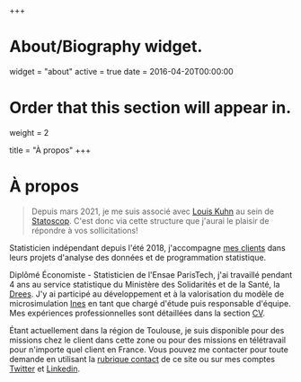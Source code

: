 +++
# About/Biography widget.
widget = "about"
active = true
date = 2016-04-20T00:00:00

# Order that this section will appear in.
weight = 2

title = "À propos"
+++

# À propos

> Depuis mars 2021, je me suis associé avec [Louis Kuhn](https://www.linkedin.com/in/louis-kuhn-b1aa10102/) au sein de [Statoscop](https://www.statoscop.fr). C'est donc via cette structure que j'aurai le plaisir de répondre à vos sollicitations!  

Statisticien indépendant depuis l'été 2018, j'accompagne [mes clients](#missions) dans leurs projets d'analyse des données et de programmation statistique. 
  
Diplômé Économiste - Statisticien de l'Ensae ParisTech, j'ai travaillé pendant 4 ans au service statistique du Ministère des Solidarités et de la Santé, la [Drees](https://drees.solidarites-sante.gouv.fr/etudes-et-statistiques/). J'y ai participé au développement et à la valorisation du modèle de microsimulation [Ines](https://www.insee.fr/fr/information/2021951) en tant que chargé d'étude puis responsable d'équipe. Mes expériences professionnelles sont détaillées dans la section [CV](/bio/).  

  
Étant actuellement dans la région de Toulouse, je suis disponible pour des missions chez le client dans cette zone ou pour des missions en télétravail pour n'importe quel client en France. Vous pouvez me contacter pour toute demande en utilisant la [rubrique contact](#contact) de ce site ou sur mes comptes [Twitter](https://twitter.com/AntoineSyr) et [Linkedin](https://www.linkedin.com/in/antoine-sireyjol-5224a3129/).

